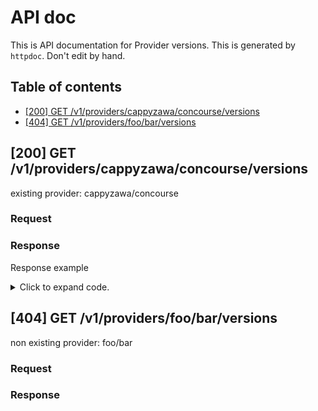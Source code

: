 # API doc

This is API documentation for Provider versions. This is generated by `httpdoc`. Don't edit by hand.

## Table of contents

- [[200] GET /v1/providers/cappyzawa/concourse/versions](#200-get-v1providerscappyzawaconcourseversions)
- [[404] GET /v1/providers/foo/bar/versions](#404-get-v1providersfoobarversions)


## [200] GET /v1/providers/cappyzawa/concourse/versions

existing provider: cappyzawa/concourse

### Request









### Response





Response example

<details>
<summary>Click to expand code.</summary>

```javascript
{"versions":[{"version":"0.1.0","protocols":["5.3"],"platforms":[{"os":"darwin","arch":"amd64"},{"os":"linux","arch":"amd64"}]},{"version":"0.0.5","protocols":["5.3"],"platforms":[{"os":"darwin","arch":"amd64"},{"os":"linux","arch":"amd64"}]}]}

```

</details>


## [404] GET /v1/providers/foo/bar/versions

non existing provider: foo/bar

### Request









### Response







